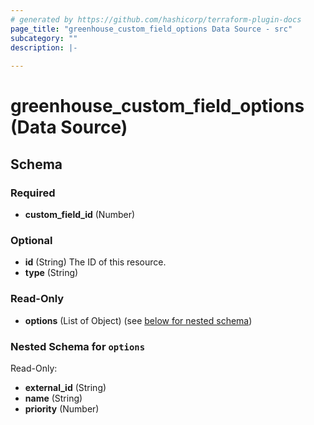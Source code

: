 ```yaml
---
# generated by https://github.com/hashicorp/terraform-plugin-docs
page_title: "greenhouse_custom_field_options Data Source - src"
subcategory: ""
description: |-
  
---
```


# greenhouse_custom_field_options (Data Source)





<!-- schema generated by tfplugindocs -->
## Schema

### Required

- **custom_field_id** (Number)

### Optional

- **id** (String) The ID of this resource.
- **type** (String)

### Read-Only

- **options** (List of Object) (see [below for nested schema](#nestedatt--options))

<a id="nestedatt--options"></a>
### Nested Schema for `options`

Read-Only:

- **external_id** (String)
- **name** (String)
- **priority** (Number)


